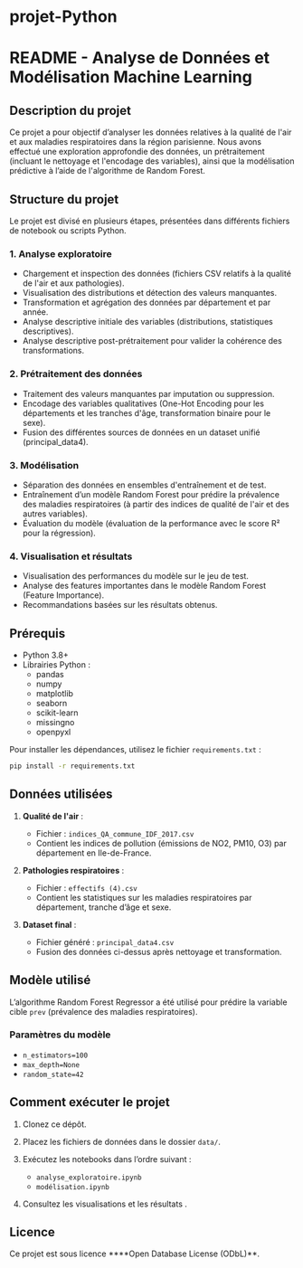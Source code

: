 # projet-Python
# README - Analyse de Données et Modélisation Machine Learning

## Description du projet
Ce projet a pour objectif d’analyser les données relatives à la qualité de l'air et aux maladies respiratoires dans la région parisienne. Nous avons effectué une exploration approfondie des données, un prétraitement (incluant le nettoyage et l'encodage des variables), ainsi que la modélisation prédictive à l’aide de l'algorithme de Random Forest.

## Structure du projet
Le projet est divisé en plusieurs étapes, présentées dans différents fichiers de notebook ou scripts Python.

### 1. Analyse exploratoire 
- Chargement et inspection des données (fichiers CSV relatifs à la qualité de l'air et aux pathologies).
- Visualisation des distributions et détection des valeurs manquantes.
- Transformation et agrégation des données par département et par année.
- Analyse descriptive initiale des variables (distributions, statistiques descriptives).
- Analyse descriptive post-prétraitement pour valider la cohérence des transformations.

### 2. Prétraitement des données 
- Traitement des valeurs manquantes par imputation ou suppression.
- Encodage des variables qualitatives (One-Hot Encoding pour les départements et les tranches d'âge, transformation binaire pour le sexe).
- Fusion des différentes sources de données en un dataset unifié (principal_data4).

### 3. Modélisation 
- Séparation des données en ensembles d'entraînement et de test.
- Entraînement d’un modèle Random Forest pour prédire la prévalence des maladies respiratoires (à partir des indices de qualité de l'air et des autres variables).
- Évaluation du modèle (évaluation de la performance avec le score R² pour la régression).

### 4. Visualisation et résultats 
- Visualisation des performances du modèle sur le jeu de test.
- Analyse des features importantes dans le modèle Random Forest (Feature Importance).
- Recommandations basées sur les résultats obtenus.

## Prérequis
- Python 3.8+
- Librairies Python :
  - pandas
  - numpy
  - matplotlib
  - seaborn
  - scikit-learn
  - missingno
  - openpyxl

Pour installer les dépendances, utilisez le fichier `requirements.txt` :
```bash
pip install -r requirements.txt
```

## Données utilisées
1. **Qualité de l'air** :
   - Fichier : `indices_QA_commune_IDF_2017.csv`
   - Contient les indices de pollution (émissions de NO2, PM10, O3) par département en Ile-de-France.

2. **Pathologies respiratoires** :
   - Fichier : `effectifs (4).csv`
   - Contient les statistiques sur les maladies respiratoires par département, tranche d’âge et sexe.

3. **Dataset final** :
   - Fichier généré : `principal_data4.csv`
   - Fusion des données ci-dessus après nettoyage et transformation.

## Modèle utilisé
L’algorithme Random Forest Regressor a été utilisé pour prédire la variable cible `prev` (prévalence des maladies respiratoires).

### Paramètres du modèle
- `n_estimators=100`
- `max_depth=None`
- `random_state=42`



## Comment exécuter le projet
1. Clonez ce dépôt.
2. Placez les fichiers de données dans le dossier `data/`.
3. Exécutez les notebooks dans l’ordre suivant :
   - `analyse_exploratoire.ipynb`
   - `modélisation.ipynb`
   

4. Consultez les visualisations et les résultats .



## Licence
Ce projet est sous licence ****Open Database License (ODbL)**.
